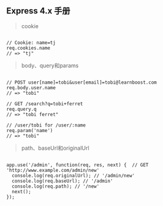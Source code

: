 ## Express 4.x 手册

> cookie

```

// Cookie: name=tj
req.cookies.name
// => "tj"

```

> body、query和params

```

// POST user[name]=tobi&user[email]=tobi@learnboost.com
req.body.user.name
// => "tobi"

// GET /search?q=tobi+ferret
req.query.q
// => "tobi ferret"

// /user/tobi for /user/:name 
req.param('name')
// => "tobi"

```

> path、baseUrl和originalUrl

```

app.use('/admin', function(req, res, next) {  // GET 'http://www.example.com/admin/new'
  console.log(req.originalUrl); // '/admin/new'
  console.log(req.baseUrl); // '/admin'
  console.log(req.path); // '/new'
  next();
});

```